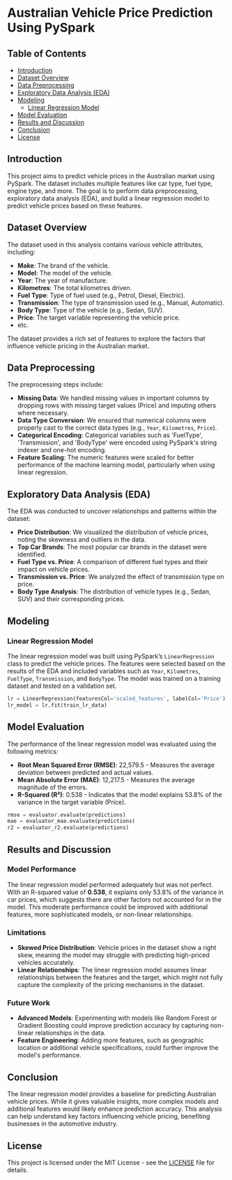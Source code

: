 # Australian Vehicle Price Prediction Using PySpark

## Table of Contents
- [Introduction](#introduction)
- [Dataset Overview](#dataset-overview)
- [Data Preprocessing](#data-preprocessing)
- [Exploratory Data Analysis (EDA)](#exploratory-data-analysis-eda)
- [Modeling](#modeling)
  - [Linear Regression Model](#linear-regression-model)
- [Model Evaluation](#model-evaluation)
- [Results and Discussion](#results-and-discussion)
- [Conclusion](#conclusion)
- [License](#license)

## Introduction
This project aims to predict vehicle prices in the Australian market using PySpark. The dataset includes multiple features like car type, fuel type, engine type, and more. The goal is to perform data preprocessing, exploratory data analysis (EDA), and build a linear regression model to predict vehicle prices based on these features.

## Dataset Overview
The dataset used in this analysis contains various vehicle attributes, including:
- **Make**: The brand of the vehicle.
- **Model**: The model of the vehicle.
- **Year**: The year of manufacture.
- **Kilometres**: The total kilometres driven.
- **Fuel Type**: Type of fuel used (e.g., Petrol, Diesel, Electric).
- **Transmission**: The type of transmission used (e.g., Manual, Automatic).
- **Body Type**: Type of the vehicle (e.g., Sedan, SUV).
- **Price**: The target variable representing the vehicle price.
- etc.
  
The dataset provides a rich set of features to explore the factors that influence vehicle pricing in the Australian market.

## Data Preprocessing
The preprocessing steps include:
- **Missing Data**: We handled missing values in important columns by dropping rows with missing target values (Price) and imputing others where necessary.
- **Data Type Conversion**: We ensured that numerical columns were properly cast to the correct data types (e.g., `Year`, `Kilometres`, `Price`).
- **Categorical Encoding**: Categorical variables such as 'FuelType', 'Transmission', and 'BodyType' were encoded using PySpark's string indexer and one-hot encoding.
- **Feature Scaling**: The numeric features were scaled for better performance of the machine learning model, particularly when using linear regression.

## Exploratory Data Analysis (EDA)
The EDA was conducted to uncover relationships and patterns within the dataset:
- **Price Distribution**: We visualized the distribution of vehicle prices, noting the skewness and outliers in the data.
- **Top Car Brands**: The most popular car brands in the dataset were identified.
- **Fuel Type vs. Price**: A comparison of different fuel types and their impact on vehicle prices.
- **Transmission vs. Price**: We analyzed the effect of transmission type on price.
- **Body Type Analysis**: The distribution of vehicle types (e.g., Sedan, SUV) and their corresponding prices.

## Modeling

### Linear Regression Model
The linear regression model was built using PySpark’s `LinearRegression` class to predict the vehicle prices. The features were selected based on the results of the EDA and included variables such as `Year`, `Kilometres`, `FuelType`, `Transmission`, and `BodyType`. The model was trained on a training dataset and tested on a validation set.

```python
lr = LinearRegression(featuresCol='scaled_features', labelCol='Price')
lr_model = lr.fit(train_lr_data)
```

## Model Evaluation
The performance of the linear regression model was evaluated using the following metrics:
- **Root Mean Squared Error (RMSE)**: 22,579.5 - Measures the average deviation between predicted and actual values.
- **Mean Absolute Error (MAE)**: 12,217.5 - Measures the average magnitude of the errors.
- **R-Squared (R²)**: 0.538 - Indicates that the model explains 53.8% of the variance in the target variable (Price).

```python
rmse = evaluator.evaluate(predictions)
mae = evaluator_mae.evaluate(predictions)
r2 = evaluator_r2.evaluate(predictions)
```

## Results and Discussion

### Model Performance
The linear regression model performed adequately but was not perfect. With an R-squared value of **0.538**, it explains only 53.8% of the variance in car prices, which suggests there are other factors not accounted for in the model. This moderate performance could be improved with additional features, more sophisticated models, or non-linear relationships.

### Limitations
- **Skewed Price Distribution**: Vehicle prices in the dataset show a right skew, meaning the model may struggle with predicting high-priced vehicles accurately.
- **Linear Relationships**: The linear regression model assumes linear relationships between the features and the target, which might not fully capture the complexity of the pricing mechanisms in the dataset.

### Future Work
- **Advanced Models**: Experimenting with models like Random Forest or Gradient Boosting could improve prediction accuracy by capturing non-linear relationships in the data.
- **Feature Engineering**: Adding more features, such as geographic location or additional vehicle specifications, could further improve the model's performance.

## Conclusion
The linear regression model provides a baseline for predicting Australian vehicle prices. While it gives valuable insights, more complex models and additional features would likely enhance prediction accuracy. This analysis can help understand key factors influencing vehicle pricing, benefiting businesses in the automotive industry.

## License
This project is licensed under the MIT License - see the [LICENSE](LICENSE) file for details.
